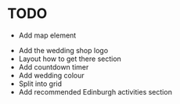 TODO
====

+ Add map element
- Add the wedding shop logo
- Layout how to get there section
- Add countdown timer
- Add wedding colour
- Split into grid 
- Add recommended Edinburgh activities section